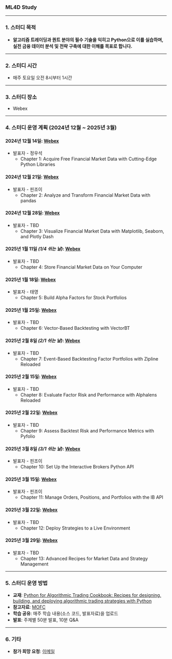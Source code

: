 ### ML4D Study

---

### **1. 스터디 목적**
- **알고리즘 트레이딩과 퀀트 분야의 필수 기술을 익히고 Python으로 이를 실습하며, 실전 금융 데이터 분석 및 전략 구축에 대한 이해를 목표로 합니다.**

---

### **2. 스터디 시간**
- 매주 토요일 오전 8시부터 1시간

---

### **3. 스터디 장소**
- Webex

---

### **4. 스터디 운영 계획 (2024년 12월 ~ 2025년 3월)**

#### **2024년 12월 14일**: [Webex]()
- 발표자 - 정우석
  - Chapter 1: Acquire Free Financial Market Data with Cutting-Edge Python Libraries  

#### **2024년 12월 21일**: [Webex]()
- 발표자 - 핀조이  
  - Chapter 2: Analyze and Transform Financial Market Data with pandas  

#### **2024년 12월 28일**: [Webex]()
- 발표자 - TBD  
  - Chapter 3: Visualize Financial Market Data with Matplotlib, Seaborn, and Plotly Dash  

#### **2025년 1월 11일** *(1/4 쉬는 날)*: [Webex]()
- 발표자 - TBD  
  - Chapter 4: Store Financial Market Data on Your Computer  

#### **2025년 1월 18일**: [Webex]()
- 발표자 - 태영  
  - Chapter 5: Build Alpha Factors for Stock Portfolios  

#### **2025년 1월 25일**: [Webex]()
- 발표자 - TBD  
  - Chapter 6: Vector-Based Backtesting with VectorBT  

#### **2025년 2월 8일** *(2/1 쉬는 날)*: [Webex]()
- 발표자 - TBD  
  - Chapter 7: Event-Based Backtesting Factor Portfolios with Zipline Reloaded  

#### **2025년 2월 15일**: [Webex]()
- 발표자 - TBD  
  - Chapter 8: Evaluate Factor Risk and Performance with Alphalens Reloaded  

#### **2025년 2월 22일**: [Webex]()
- 발표자 - TBD  
  - Chapter 9: Assess Backtest Risk and Performance Metrics with Pyfolio  

#### **2025년 3월 8일** *(3/1 쉬는 날)*: [Webex]()
- 발표자 - 핀조이  
  - Chapter 10: Set Up the Interactive Brokers Python API  

#### **2025년 3월 15일**: [Webex]()
- 발표자 - 핀조이  
  - Chapter 11: Manage Orders, Positions, and Portfolios with the IB API  

#### **2025년 3월 22일**: [Webex]()
- 발표자 - TBD  
  - Chapter 12: Deploy Strategies to a Live Environment  

#### **2025년 3월 29일**: [Webex]()
- 발표자 - TBD  
  - Chapter 13: Advanced Recipes for Market Data and Strategy Management  

---

### **5. 스터디 운영 방법**
- **교재**: [Python for Algorithmic Trading Cookbook: Recipes for designing, building, and deploying algorithmic trading strategies with Python](https://www.amazon.com/Python-Algorithmic-Trading-Cookbook-algorithmic/dp/1835084702)  
- **참고자료**: [MOFC](https://mofc.unic.ac.cy/m6-presentations/)  
- **학습 공유**: 매주 학습 내용(소스 코드, 발표자료)을 업로드  
- **발표**: 주제별 50분 발표, 10분 Q&A  

---

### **6. 기타**
- **참가 희망 요청**: [이메일](mailto:restful3@gmail.com)  
